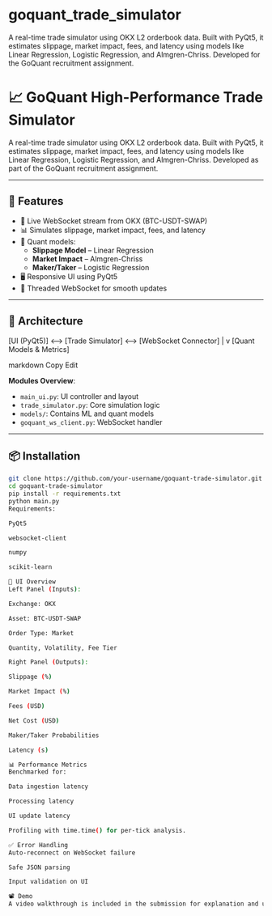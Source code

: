 # goquant_trade_simulator
A real-time trade simulator using OKX L2 orderbook data. Built with PyQt5, it estimates slippage, market impact, fees, and latency using models like Linear Regression, Logistic Regression, and Almgren-Chriss. Developed for the GoQuant recruitment assignment.
# 📈 GoQuant High-Performance Trade Simulator

A real-time trade simulator using OKX L2 orderbook data. Built with PyQt5, it estimates slippage, market impact, fees, and latency using models like Linear Regression, Logistic Regression, and Almgren-Chriss. Developed as part of the GoQuant recruitment assignment.

---

## 🚀 Features

- 🔌 Live WebSocket stream from OKX (BTC-USDT-SWAP)
- 📊 Simulates slippage, market impact, fees, and latency
- 🧠 Quant models:  
  - **Slippage Model** – Linear Regression  
  - **Market Impact** – Almgren-Chriss  
  - **Maker/Taker** – Logistic Regression  
- 🖥️ Responsive UI using PyQt5
- 🧵 Threaded WebSocket for smooth updates

---

## 🧱 Architecture

[UI (PyQt5)] <--> [Trade Simulator] <--> [WebSocket Connector]
|
v
[Quant Models & Metrics]

markdown
Copy
Edit

**Modules Overview**:
- `main_ui.py`: UI controller and layout
- `trade_simulator.py`: Core simulation logic
- `models/`: Contains ML and quant models
- `goquant_ws_client.py`: WebSocket handler

---

## 📦 Installation

```bash
git clone https://github.com/your-username/goquant-trade-simulator.git
cd goquant-trade-simulator
pip install -r requirements.txt
python main.py
Requirements:

PyQt5

websocket-client

numpy

scikit-learn

🎯 UI Overview
Left Panel (Inputs):

Exchange: OKX

Asset: BTC-USDT-SWAP

Order Type: Market

Quantity, Volatility, Fee Tier

Right Panel (Outputs):

Slippage (%)

Market Impact (%)

Fees (USD)

Net Cost (USD)

Maker/Taker Probabilities

Latency (s)

📊 Performance Metrics
Benchmarked for:

Data ingestion latency

Processing latency

UI update latency

Profiling with time.time() for per-tick analysis.

✅ Error Handling
Auto-reconnect on WebSocket failure

Safe JSON parsing

Input validation on UI

📽️ Demo
A video walkthrough is included in the submission for explanation and usage.

